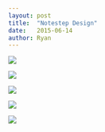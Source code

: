 ```yaml
---
layout: post
title:  "Notestep Design"
date:   2015-06-14
author: Ryan
---
```


[![]({{site.contentloc}}/notestep0.png)]({{site.contentloc}}/notestep0.png)

[![]({{site.contentloc}}/notestep1.png)]({{site.contentloc}}/notestep1.png)

[![]({{site.contentloc}}/notestep2.png)]({{site.contentloc}}/notestep2.png)

[![]({{site.contentloc}}/notestep3.png)]({{site.contentloc}}/notestep3.png)

[![]({{site.contentloc}}/notestep4.png)]({{site.contentloc}}/notestep4.png)
